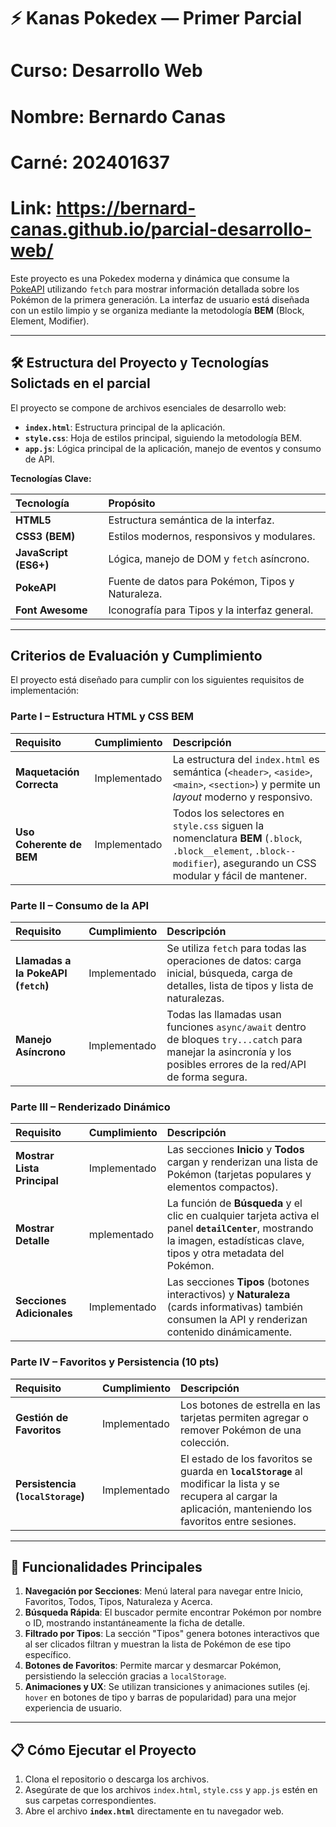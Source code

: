 # ⚡ Kanas Pokedex — Primer Parcial
# Curso: Desarrollo Web
# Nombre: Bernardo Canas    
# Carné: 202401637
# Link: https://bernard-canas.github.io/parcial-desarrollo-web/

Este proyecto es una Pokedex moderna y dinámica que consume la [PokeAPI](https://pokeapi.co/) utilizando `fetch` para mostrar información detallada sobre los Pokémon de la primera generación. La interfaz de usuario está diseñada con un estilo limpio y se organiza mediante la metodología **BEM** (Block, Element, Modifier).

---

## 🛠️ Estructura del Proyecto y Tecnologías Solictads en el parcial

El proyecto se compone de archivos esenciales de desarrollo web:

* **`index.html`**: Estructura principal de la aplicación.
* **`style.css`**: Hoja de estilos principal, siguiendo la metodología BEM.
* **`app.js`**: Lógica principal de la aplicación, manejo de eventos y consumo de API.

**Tecnologías Clave:**

| Tecnología | Propósito |
| :--- | :--- |
| **HTML5** | Estructura semántica de la interfaz. |
| **CSS3 (BEM)** | Estilos modernos, responsivos y modulares. |
| **JavaScript (ES6+)** | Lógica, manejo de DOM y `fetch` asíncrono. |
| **PokeAPI** | Fuente de datos para Pokémon, Tipos y Naturaleza. |
| **Font Awesome** | Iconografía para Tipos y la interfaz general. |

---

## Criterios de Evaluación y Cumplimiento
El proyecto está diseñado para cumplir con los siguientes requisitos de implementación:

### Parte I – Estructura HTML y CSS BEM

| Requisito | Cumplimiento | Descripción |
| :--- | :--- | :--- |
| **Maquetación Correcta** | Implementado | La estructura del `index.html` es semántica (`<header>`, `<aside>`, `<main>`, `<section>`) y permite un *layout* moderno y responsivo. |
| **Uso Coherente de BEM** | Implementado | Todos los selectores en `style.css` siguen la nomenclatura **BEM** (`.block`, `.block__element`, `.block--modifier`), asegurando un CSS modular y fácil de mantener. |

### Parte II – Consumo de la API

| Requisito | Cumplimiento | Descripción |
| :--- | :--- | :--- |
| **Llamadas a la PokeAPI (`fetch`)** | Implementado | Se utiliza `fetch` para todas las operaciones de datos: carga inicial, búsqueda, carga de detalles, lista de tipos y lista de naturalezas. |
| **Manejo Asíncrono** | Implementado | Todas las llamadas usan funciones `async/await` dentro de bloques `try...catch` para manejar la asincronía y los posibles errores de la red/API de forma segura. |

### Parte III – Renderizado Dinámico

| Requisito | Cumplimiento | Descripción |
| :--- | :--- | :--- |
| **Mostrar Lista Principal** | Implementado | Las secciones **Inicio** y **Todos** cargan y renderizan una lista de Pokémon (tarjetas populares y elementos compactos). |
| **Mostrar Detalle** | mplementado | La función de **Búsqueda** y el clic en cualquier tarjeta activa el panel **`detailCenter`**, mostrando la imagen, estadísticas clave, tipos y otra metadata del Pokémon. |
| **Secciones Adicionales** | Implementado | Las secciones **Tipos** (botones interactivos) y **Naturaleza** (cards informativas) también consumen la API y renderizan contenido dinámicamente. |

### Parte IV – Favoritos y Persistencia (10 pts)

| Requisito | Cumplimiento | Descripción |
| :--- | :--- | :--- |
| **Gestión de Favoritos** | Implementado | Los botones de estrella en las tarjetas permiten agregar o remover Pokémon de una colección. |
| **Persistencia (`localStorage`)** | Implementado | El estado de los favoritos se guarda en **`localStorage`** al modificar la lista y se recupera al cargar la aplicación, manteniendo los favoritos entre sesiones. |

---

## 🚀 Funcionalidades Principales

1.  **Navegación por Secciones**: Menú lateral para navegar entre Inicio, Favoritos, Todos, Tipos, Naturaleza y Acerca.
2.  **Búsqueda Rápida**: El buscador permite encontrar Pokémon por nombre o ID, mostrando instantáneamente la ficha de detalle.
3.  **Filtrado por Tipos**: La sección "Tipos" genera botones interactivos que al ser clicados filtran y muestran la lista de Pokémon de ese tipo específico.
4.  **Botones de Favoritos**: Permite marcar y desmarcar Pokémon, persistiendo la selección gracias a `localStorage`.
5.  **Animaciones y UX**: Se utilizan transiciones y animaciones sutiles (ej. `hover` en botones de tipo y barras de popularidad) para una mejor experiencia de usuario.

---

## 📋 Cómo Ejecutar el Proyecto

1.  Clona el repositorio o descarga los archivos.
2.  Asegúrate de que los archivos `index.html`, `style.css` y `app.js` estén en sus carpetas correspondientes.
3.  Abre el archivo **`index.html`** directamente en tu navegador web.